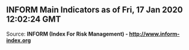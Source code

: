 ## INFORM Main Indicators as of Fri, 17 Jan 2020 12:02:24 GMT

Source: **INFORM (Index For Risk Management) - http://www.inform-index.org**